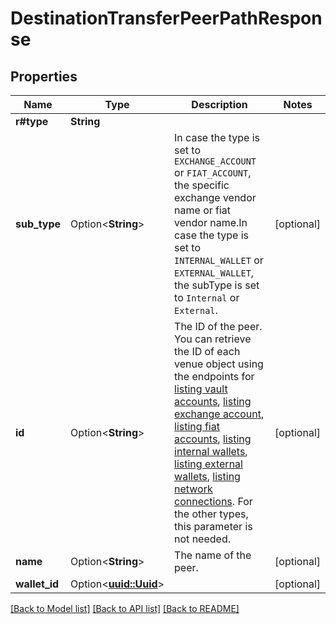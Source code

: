 # DestinationTransferPeerPathResponse

## Properties

Name | Type | Description | Notes
------------ | ------------- | ------------- | -------------
**r#type** | **String** |  | 
**sub_type** | Option<**String**> | In case the type is set to `EXCHANGE_ACCOUNT` or `FIAT_ACCOUNT`, the specific exchange vendor name or fiat vendor name.In case the type is set to `INTERNAL_WALLET` or `EXTERNAL_WALLET`, the subType is set to `Internal` or `External`. | [optional]
**id** | Option<**String**> | The ID of the peer. You can retrieve the ID of each venue object using the endpoints for [listing vault accounts](https://developers.fireblocks.com/reference/get_vault-accounts-paged), [listing exchange account](https://developers.fireblocks.com/reference/get_exchange-accounts), [listing fiat accounts](https://developers.fireblocks.com/reference/get_fiat-accounts), [listing internal wallets](https://developers.fireblocks.com/reference/get_internal-wallets), [listing external wallets](https://developers.fireblocks.com/reference/get_external-wallets), [listing network connections](https://developers.fireblocks.com/reference/get_network-connections). For the other types, this parameter is not needed. | [optional]
**name** | Option<**String**> | The name of the peer. | [optional]
**wallet_id** | Option<[**uuid::Uuid**](uuid::Uuid.md)> |  | [optional]

[[Back to Model list]](../README.md#documentation-for-models) [[Back to API list]](../README.md#documentation-for-api-endpoints) [[Back to README]](../README.md)


